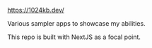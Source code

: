 https://1024kb.dev/

Various sampler apps to showcase my abilities.

This repo is built with NextJS as a focal point. 

